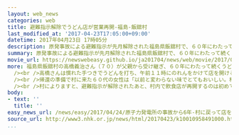 ```yaml
---
layout: web_news
categories: web
title: 避難指示解除でうどん店が営業再開-福島-飯舘村
last_modified_at: '2017-04-23T17:05:00+09:00'
datetime: 2017年04月23日 17時05分
description: 原発事故による避難指示が先月解除された福島県飯舘村で、６０年にわたって続くうどん店が営業を再開し、村に戻る準備で来ている人などが、久しぶりの地元の味を楽しみました。
summary: 原発事故による避難指示が先月解除された福島県飯舘村で、６０年にわたって続くうどん店が営業を再開し、村に戻る準備で来ている人などが、久しぶりの地元の味を楽しみました。
movie_url: https://newswebeasy.github.io/ja201704/news/web/movie/2017/04/24/k10010958491000.mp4
more: 福島県飯舘村の高橋義治さん（７０）が父親から受け継ぎ、６０年にわたって続くうどん店は、原発事故の影響で避難先の福島市で営業を続けていましたが、先月末に避難指示が解除されたのを受けて、２３日から村内の元の店舗で営業を再開しました。<br
  /><br />高橋さんは慣れた手つきでうどんを打ち、午前１１時にのれんをかけて店を開けると、村に戻る準備で来ている住民などが訪れ、久しぶりに地元で食べるうどんを懐かしそうに味わっていました。<br
  /><br />帰還の準備で村に来た６０代の女性は「以前と変わらない味でとてもおいしい。村に食堂があるのはありがたいし、来た時は必ず寄ろうと思う」と話していました。<br
  /><br />村によりますと、避難指示が解除されたあと、村内で飲食店が再開するのは初めてだということで、店主の高橋さんは「みんなに店に来てもらえたのがいちばんうれしいです。村内で商売をすることで村に勢いがついてほしい」と話していました。
body:
- text: ''
  title: ''
easy_news_url: /news/easy/2017/04/24/原子力発電所の事故から6年-村に戻って店をまた始める/
source_url: http://www3.nhk.or.jp/news/html/20170423/k10010958491000.html
...
```

